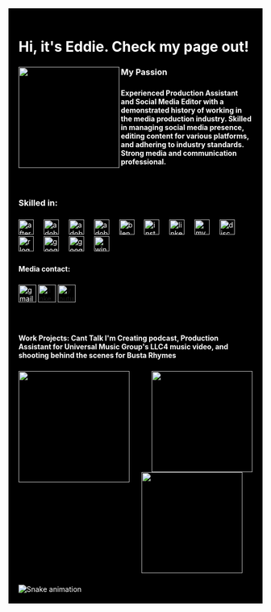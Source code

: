 <div style="background-color: black; color: white; padding: 20px;">
  
  <h1 align="left">Hi, it's Eddie. Check my page out!</h1>

  ###

  <img align="left" height="200" src="https://github.com/EdwardFeliciano/Edward-Feliciano/blob/main/IMG_4763.jpg?raw=true" />

  ###

  <h3 align="left">My Passion</h3>

  ###

  <h4 align="left">Experienced Production Assistant and Social Media Editor with a demonstrated history of working in the media production industry. Skilled in managing social media presence, editing content for various platforms, and adhering to industry standards. Strong media and communication professional.</h4>

  ###

  <br clear="both">

  <h3 align="left">Skilled in:</h3>

  ###

  <div align="left">
    <img src="https://cdn.jsdelivr.net/gh/devicons/devicon/icons/aftereffects/aftereffects-original.svg" height="30" alt="aftereffects logo"  />
    <img width="12" />
    <img src="https://skillicons.dev/icons?i=ps" height="30" alt="adobephotoshop logo"  />
    <img width="12" />
    <img src="https://skillicons.dev/icons?i=pr" height="30" alt="adobepremierepro logo"  />
    <img width="12" />
    <img src="https://skillicons.dev/icons?i=ai" height="30" alt="adobeillustrator logo"  />
    <img width="12" />
    <img src="https://skillicons.dev/icons?i=blender" height="30" alt="blender logo"  />
    <img width="12" />
    <img src="https://cdn.simpleicons.org/instagram/E4405F" height="30" alt="instagram logo"  />
    <img width="12" />
    <img src="https://skillicons.dev/icons?i=linkedin" height="30" alt="linkedin logo"  />
    <img width="12" />
    <img src="https://cdn.simpleicons.org/mysql/4479A1" height="30" alt="mysql logo"  />
    <img width="12" />
    <img src="https://cdn.simpleicons.org/discord/5865F2" height="30" alt="discord logo"  />
    <img width="12" />
    <img src="https://cdn.simpleicons.org/r/276DC3" height="30" alt="r logo"  />
    <img width="12" />
    <img src="https://cdn.jsdelivr.net/gh/devicons/devicon/icons/googlecloud/googlecloud-original.svg" height="30" alt="googlecloud logo"  />
    <img width="12" />
    <img src="https://cdn.jsdelivr.net/gh/devicons/devicon/icons/google/google-original.svg" height="30" alt="google logo"  />
    <img width="12" />
    <img src="https://cdn.jsdelivr.net/gh/devicons/devicon/icons/windows8/windows8-original.svg" height="30" alt="windows8 logo"  />
  </div>

  ###

  <h4 align="left">Media contact:</h4>

  ###

  <div align="left">
    <img src="https://img.shields.io/static/v1?message=Gmail&logo=gmail&label=&color=D14836&logoColor=white&labelColor=&style=for-the-badge" height="35" alt="gmail logo"  />
    <a href="https://www.linkedin.com/in/edward-feliciano1/" target="_blank">
      <img src="https://img.shields.io/static/v1?message=LinkedIn&logo=linkedin&label=&color=0077B5&logoColor=white&labelColor=&style=for-the-badge" height="35" alt="linkedin logo"  />
    </a>
    <a href="https://www.youtube.com/@WaveChange" target="_blank">
      <img src="https://img.shields.io/static/v1?message=Youtube&logo=youtube&label=&color=FF0000&logoColor=white&labelColor=&style=for-the-badge" height="35" alt="youtube logo"  />
    </a>
  </div>

  ###

  <br clear="both">

  <h4 align="left">Work Projects: Cant Talk I'm Creating podcast, Production Assistant for Universal Music Group's LLC4 music video, and shooting behind the scenes for Busta Rhymes</h4>

  ###

  <img align="left" height="220" src="https://github.com/EdwardFeliciano/Edward-Feliciano/blob/main/IMG_7112.jpg?raw=true" />

  ###

  <img align="right" height="200" src="https://github.com/EdwardFeliciano/Edward-Feliciano/blob/main/LinkedIn%20post.gif?raw=true" />

  ###

  <div align="center">
    <img height="200" src="https://github.com/EdwardFeliciano/Edward-Feliciano/blob/main/Screenshot%202024-12-23%20at%2010.14.43%20PM.png?raw=true" />
  </div>

  ###

  <img src="https://raw.githubusercontent.com/EdwardFeliciano/Edward-Feliciano/output/snake.svg" alt="Snake animation" />

</div>

